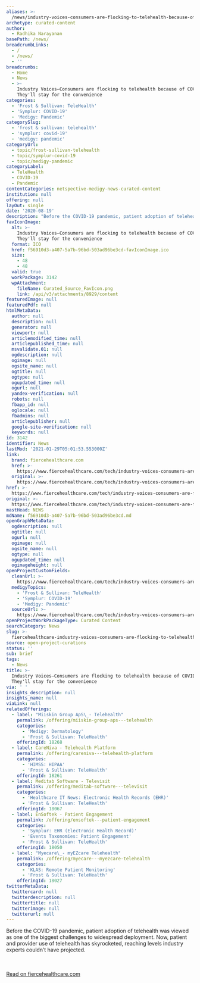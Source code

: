 ```yaml
---
aliases: >-
  /news/industry-voices-consumers-are-flocking-to-telehealth-because-of-covid-19-theyll-stay-for-the-convenience
archetype: curated-content
author:
  - Radhika Narayanan
basePath: /news/
breadcrumbLinks:
  - /
  - /news/
  - ''
breadcrumbs:
  - Home
  - News
  - >-
    Industry Voices—Consumers are flocking to telehealth because of COVID-19.
    They'll stay for the convenience
categories:
  - 'Frost & Sullivan: TeleHealth'
  - 'Symplur: COVID-19'
  - 'Medigy: Pandemic'
categorySlug:
  - 'frost & sullivan: telehealth'
  - 'symplur: covid-19'
  - 'medigy: pandemic'
categoryUrl:
  - topic/frost-sullivan-telehealth
  - topic/symplur-covid-19
  - topic/medigy-pandemic
categoryLabel:
  - TeleHealth
  - COVID-19
  - Pandemic
contentCategories: netspective-medigy-news-curated-content
institution: null
offering: null
layOut: single
date: '2020-08-19'
description: "Before the COVID-19 pandemic, patient adoption of telehealth was viewed as one of the biggest challenges to widespread deployment. Now, patient and provider use of telehealth\_has skyrocketed, reaching"
favIconImage:
  alt: >-
    Industry Voices—Consumers are flocking to telehealth because of COVID-19.
    They'll stay for the convenience
  format: ICO
  href: f56910d3-a407-5a7b-96bd-503ad96be3cd-favIconImage.ico
  size:
    - 48
    - 48
  valid: true
  workPackage: 3142
  wpAttachment:
    fileName: Curated_Source_FavIcon.png
    link: /api/v3/attachments/8929/content
featuredImage: null
featuredPdf: null
htmlMetaData:
  author: null
  description: null
  generator: null
  viewport: null
  articlemodified_time: null
  articlepublished_time: null
  msvalidate.01: null
  ogdescription: null
  ogimage: null
  ogsite_name: null
  ogtitle: null
  ogtype: null
  ogupdated_time: null
  ogurl: null
  yandex-verification: null
  robots: null
  fbapp_id: null
  oglocale: null
  fbadmins: null
  articlepublisher: null
  google-site-verification: null
  keywords: null
id: 3142
identifier: News
lastMod: '2021-01-29T05:01:53.553000Z'
link:
  brand: fiercehealthcare.com
  href: >-
    https://www.fiercehealthcare.com/tech/industry-voices-consumers-are-flocking-to-telehealth-because-covid-19-they-ll-stay-for
  original: >-
    https://www.fiercehealthcare.com/tech/industry-voices-consumers-are-flocking-to-telehealth-because-covid-19-they-ll-stay-for
href: >-
  https://www.fiercehealthcare.com/tech/industry-voices-consumers-are-flocking-to-telehealth-because-covid-19-they-ll-stay-for
original: >-
  https://www.fiercehealthcare.com/tech/industry-voices-consumers-are-flocking-to-telehealth-because-covid-19-they-ll-stay-for
mastHead: NEWS
mdName: f56910d3-a407-5a7b-96bd-503ad96be3cd.md
openGraphMetaData:
  ogdescription: null
  ogtitle: null
  ogurl: null
  ogimage: null
  ogsite_name: null
  ogtype: null
  ogupdated_time: null
  ogimageheight: null
openProjectCustomFields:
  cleanUrl: >-
    https://www.fiercehealthcare.com/tech/industry-voices-consumers-are-flocking-to-telehealth-because-covid-19-they-ll-stay-for
  medigyTopics:
    - 'Frost & Sullivan: TeleHealth'
    - 'Symplur: COVID-19'
    - 'Medigy: Pandemic'
  sourceUrl: >-
    https://www.fiercehealthcare.com/tech/industry-voices-consumers-are-flocking-to-telehealth-because-covid-19-they-ll-stay-for
openProjectWorkPackageType: Curated Content
searchCategory: News
slug: >-
  fiercehealthcare-industry-voices-consumers-are-flocking-to-telehealth-because-of-covid-19-theyll-stay-for-the-convenience
source: open-project-curations
status: ''
sub: brief
tags:
  - News
title: >-
  Industry Voices—Consumers are flocking to telehealth because of COVID-19.
  They'll stay for the convenience
via: ' '
insights_description: null
insights_name: null
viaLink: null
relatedOfferings:
  - label: "Miiskin Group ApS\_- Telehealth"
    permalink: /offering/miiskin-group-aps---telehealth
    categories:
      - 'Medigy: Dermatology'
      - 'Frost & Sullivan: TeleHealth'
    offeringId: 18268
  - label: CareNiva - Telehealth Platform
    permalink: /offering/careniva---telehealth-platform
    categories:
      - 'HIMSS: HIPAA'
      - 'Frost & Sullivan: TeleHealth'
    offeringId: 18261
  - label: Meditab Software - Televisit
    permalink: /offering/meditab-software---televisit
    categories:
      - 'Healthcare IT News: Electronic Health Records (EHR)'
      - 'Frost & Sullivan: TeleHealth'
    offeringId: 18067
  - label: EnSoftek - Patient Engagement
    permalink: /offering/ensoftek---patient-engagement
    categories:
      - 'Symplur: EHR (Electronic Health Record)'
      - 'Events Taxonomies: Patient Engagement'
      - 'Frost & Sullivan: TeleHealth'
    offeringId: 18050
  - label: "Myecare\_- myEZcare Telehealth"
    permalink: /offering/myecare---myezcare-telehealth
    categories:
      - 'KLAS: Remote Patient Monitoring'
      - 'Frost & Sullivan: TeleHealth'
    offeringId: 18027
twitterMetaData:
  twittercard: null
  twitterdescription: null
  twittertitle: null
  twitterimage: null
  twitterurl: null
---
```

Before the COVID-19 pandemic, patient adoption of telehealth was viewed as one of the biggest challenges to widespread deployment. Now, patient and provider use of telehealth has skyrocketed, reaching levels industry experts couldn’t have projected.

<br><br><a target="_blank" href=https://www.fiercehealthcare.com/tech/industry-voices-consumers-are-flocking-to-telehealth-because-covid-19-they-ll-stay-for>Read on fiercehealthcare.com</a>